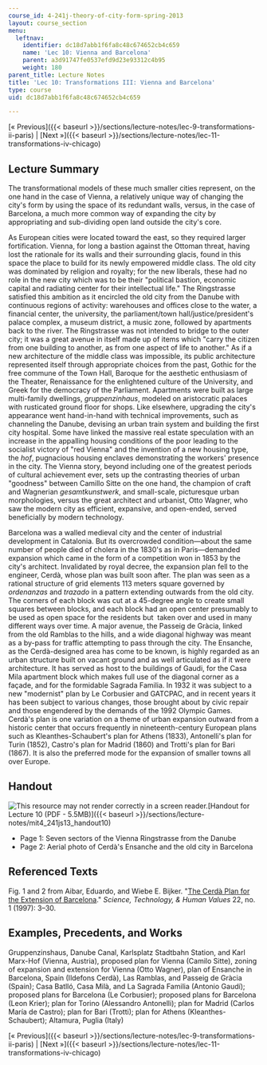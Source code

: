 ```yaml
---
course_id: 4-241j-theory-of-city-form-spring-2013
layout: course_section
menu:
  leftnav:
    identifier: dc18d7abb1f6fa8c48c674652cb4c659
    name: 'Lec 10: Vienna and Barcelona'
    parent: a3d91747fe0537efd9d23e93312c4b95
    weight: 180
parent_title: Lecture Notes
title: 'Lec 10: Transformations III: Vienna and Barcelona'
type: course
uid: dc18d7abb1f6fa8c48c674652cb4c659

---
```


[« Previous]({{< baseurl >}}/sections/lecture-notes/lec-9-transformations-ii-paris) | [Next »]({{< baseurl >}}/sections/lecture-notes/lec-11-transformations-iv-chicago)

Lecture Summary
---------------

The transformational models of these much smaller cities represent, on the one hand in the case of Vienna, a relatively unique way of changing the city's form by using the space of its redundant walls, versus, in the case of Barcelona, a much more common way of expanding the city by appropriating and sub-dividing open land outside the city's core.

As European cities were located toward the east, so they required larger fortification. Vienna, for long a bastion against the Ottoman threat, having lost the rationale for its walls and their surrounding glacis, found in this space the place to build for its newly empowered middle class. The old city was dominated by religion and royalty; for the new liberals, these had no role in the new city which was to be their "political bastion, economic capital and radiating center for their intellectual life." The Ringstrasse satisfied this ambition as it encircled the old city from the Danube with continuous regions of activity: warehouses and offices close to the water, a financial center, the university, the parliament/town hall/justice/president's palace complex, a museum district, a music zone, followed by apartments back to the river. The Ringstrasse was not intended to bridge to the outer city; it was a great avenue in itself made up of items which "carry the citizen from one building to another, as from one aspect of life to another." As if a new architecture of the middle class was impossible, its public architecture represented itself through appropriate choices from the past, Gothic for the free commune of the Town Hall, Baroque for the aesthetic enthusiasm of the Theater, Renaissance for the enlightened culture of the University, and Greek for the democracy of the Parliament. Apartments were built as large multi-family dwellings, _gruppenzinhaus_, modeled on aristocratic palaces with rusticated ground floor for shops. Like elsewhere, upgrading the city's appearance went hand-in-hand with technical improvements, such as channeling the Danube, devising an urban train system and building the first city hospital. Some have linked the massive real estate speculation with an increase in the appalling housing conditions of the poor leading to the socialist victory of "red Vienna" and the invention of a new housing type, the _hof_, pugnacious housing enclaves demonstrating the workers' presence in the city. The Vienna story, beyond including one of the greatest periods of cultural achievement ever, sets up the contrasting theories of urban "goodness" between Camillo Sitte on the one hand, the champion of craft and Wagnerian _gesamtkunstwerk_, and small-scale, picturesque urban morphologies, versus the great architect and urbanist, Otto Wagner, who saw the modern city as efficient, expansive, and open-ended, served beneficially by modern technology.

Barcelona was a walled medieval city and the center of industrial development in Catalonia. But its overcrowded condition—about the same number of people died of cholera in the 1830's as in Paris—demanded expansion which came in the form of a competition won in 1853 by the city's architect. Invalidated by royal decree, the expansion plan fell to the engineer, Cerdà, whose plan was built soon after. The plan was seen as a rational structure of grid elements 113 meters square governed by _ordenanzas_ and _trazado_ in a pattern extending outwards from the old city. The corners of each block was cut at a 45-degree angle to create small squares between blocks, and each block had an open center presumably to be used as open space for the residents but  taken over and used in many different ways over time. A major avenue, the Passeig de Gràcia, linked from the old Ramblas to the hills, and a wide diagonal highway was meant as a by-pass for traffic attempting to pass through the city. The Ensanche, as the Cerdà-designed area has come to be known, is highly regarded as an urban structure built on vacant ground and as well articulated as if it were architecture. It has served as host to the buildings of Gaudi, for the Casa Mila apartment block which makes full use of the diagonal corner as a façade, and for the formidable Sagrada Familia. In 1932 it was subject to a new "modernist" plan by Le Corbusier and GATCPAC, and in recent years it has been subject to various changes, those brought about by civic repair and those engendered by the demands of the 1992 Olympic Games. Cerdà's plan is one variation on a theme of urban expansion outward from a historic center that occurs frequently in nineteenth-century European plans such as Kleanthes-Schaubert's plan for Athens (1833), Antonelli's plan for Turin (1852), Castro's plan for Madrid (1860) and Trotti's plan for Bari (1867). It is also the preferred mode for the expansion of smaller towns all over Europe.

Handout
-------

![This resource may not render correctly in a screen reader.](/images/inacessible.gif)[Handout for Lecture 10 (PDF - 5.5MB)]({{< baseurl >}}/sections/lecture-notes/mit4_241js13_handout10)

*   Page 1: Seven sectors of the Vienna Ringstrasse from the Danube
*   Page 2: Aerial photo of Cerdà's Ensanche and the old city in Barcelona

Referenced Texts
----------------

Fig. 1 and 2 from Aibar, Eduardo, and Wiebe E. Bijker. "[The Cerdà Plan for the Extension of Barcelona](http://www.jstor.org/stable/689964)." _Science, Technology, & Human Values_ 22, no. 1 (1997): 3–30.

Examples, Precedents, and Works
-------------------------------

Gruppenzinshaus, Danube Canal, Karlsplatz Stadtbahn Station, and Karl Marx-Hof (Vienna, Austria), proposed plan for Vienna (Camilo Sitte), zoning of expansion and extension for Vienna (Otto Wagner), plan of Ensanche in Barcelona, Spain (Ildefons Cerdà), Las Ramblas, and Passeig de Gràcia (Spain); Casa Batlló, Casa Milà, and La Sagrada Familia (Antonio Gaudí); proposed plans for Barcelona (Le Corbusier); proposed plans for Barcelona (Leon Krier); plan for Torino (Alessandro Antonelli); plan for Madrid (Carlos María de Castro); plan for Bari (Trotti); plan for Athens (Kleanthes-Schaubert); Altamura, Puglia (Italy)

[« Previous]({{< baseurl >}}/sections/lecture-notes/lec-9-transformations-ii-paris) | [Next »]({{< baseurl >}}/sections/lecture-notes/lec-11-transformations-iv-chicago)